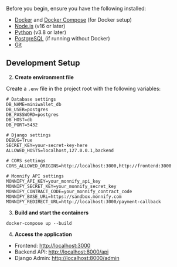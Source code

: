 
Before you begin, ensure you have the following installed:

- [Docker](https://www.docker.com/get-started) and [Docker Compose](https://docs.docker.com/compose/install/) (for Docker setup)
- [Node.js](https://nodejs.org/) (v16 or later)
- [Python](https://www.python.org/) (v3.8 or later)
- [PostgreSQL](https://www.postgresql.org/) (if running without Docker)
- [Git](https://git-scm.com/)


## Development Setup

2. **Create environment file**

Create a `.env` file in the project root with the following variables:

```plaintext
# Database settings
DB_NAME=miniwallet_db
DB_USER=postgres
DB_PASSWORD=postgres
DB_HOST=db
DB_PORT=5432

# Django settings
DEBUG=True
SECRET_KEY=your-secret-key-here
ALLOWED_HOSTS=localhost,127.0.0.1,backend

# CORS settings
CORS_ALLOWED_ORIGINS=http://localhost:3000,http://frontend:3000

# Monnify API settings
MONNIFY_API_KEY=your_monnify_api_key
MONNIFY_SECRET_KEY=your_monnify_secret_key
MONNIFY_CONTRACT_CODE=your_monnify_contract_code
MONNIFY_BASE_URL=https://sandbox.monnify.com
MONNIFY_REDIRECT_URL=http://localhost:3000/payment-callback
```

3. **Build and start the containers**


```shellscript
docker-compose up --build
```

4. **Access the application**


- Frontend: [http://localhost:3000](http://localhost:3000)
- Backend API: [http://localhost:8000/api](http://localhost:8000/api)
- Django Admin: [http://localhost:8000/admin](http://localhost:8000/admin)